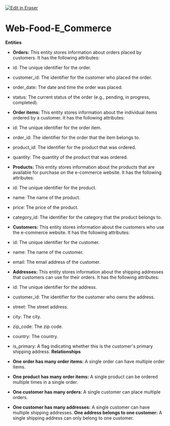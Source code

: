<p><a target="_blank" href="https://app.eraser.io/workspace/6CY5E29m4gcAlKdMlCy3" id="edit-in-eraser-github-link"><img alt="Edit in Eraser" src="https://firebasestorage.googleapis.com/v0/b/second-petal-295822.appspot.com/o/images%2Fgithub%2FOpen%20in%20Eraser.svg?alt=media&amp;token=968381c8-a7e7-472a-8ed6-4a6626da5501"></a></p>

# Web-Food-E_Commerce
**Entities**

- **Orders:** This entity stores information about orders placed by customers. It has the following attributes:
- id: The unique identifier for the order.
- customer_id: The identifier for the customer who placed the order.
- order_date: The date and time the order was placed.
- status: The current status of the order (e.g., pending, in progress, completed).
- **Order items:** This entity stores information about the individual items ordered by a customer. It has the following attributes:
- id: The unique identifier for the order item.
- order_id: The identifier for the order that the item belongs to.
- product_id: The identifier for the product that was ordered.
- quantity: The quantity of the product that was ordered.
- **Products:** This entity stores information about the products that are available for purchase on the e-commerce website. It has the following attributes:
- id: The unique identifier for the product.
- name: The name of the product.
- price: The price of the product.
- category_id: The identifier for the category that the product belongs to.
- **Customers:** This entity stores information about the customers who use the e-commerce website. It has the following attributes:
- id: The unique identifier for the customer.
- name: The name of the customer.
- email: The email address of the customer.
- **Addresses:** This entity stores information about the shipping addresses that customers can use for their orders. It has the following attributes:
- id: The unique identifier for the address.
- customer_id: The identifier for the customer who owns the address.
- street: The street address.
- city: The city.
- zip_code: The zip code.
- country: The country.
- is_primary: A flag indicating whether this is the customer's primary shipping address.
**Relationships**

- **One order has many order items:** A single order can have multiple order items.
- **One product has many order items:** A single product can be ordered multiple times in a single order.
- **One customer has many orders:** A single customer can place multiple orders.
- **One customer has many addresses:** A single customer can have multiple shipping addresses.
**One address belongs to one customer:** A single shipping address can only belong to one customer.


<!--- Eraser file: https://app.eraser.io/workspace/6CY5E29m4gcAlKdMlCy3 --->